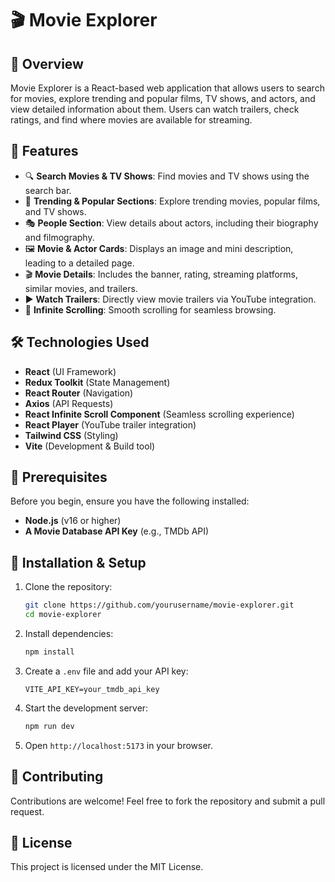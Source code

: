 # 🎬 Movie Explorer

## 📌 Overview
Movie Explorer is a React-based web application that allows users to search for movies, explore trending and popular films, TV shows, and actors, and view detailed information about them. Users can watch trailers, check ratings, and find where movies are available for streaming.

## 🚀 Features
- 🔍 **Search Movies & TV Shows**: Find movies and TV shows using the search bar.
- 🎥 **Trending & Popular Sections**: Explore trending movies, popular films, and TV shows.
- 🎭 **People Section**: View details about actors, including their biography and filmography.
- 🖼️ **Movie & Actor Cards**: Displays an image and mini description, leading to a detailed page.
- 🎬 **Movie Details**: Includes the banner, rating, streaming platforms, similar movies, and trailers.
- ▶️ **Watch Trailers**: Directly view movie trailers via YouTube integration.
- 🔄 **Infinite Scrolling**: Smooth scrolling for seamless browsing.

## 🛠️ Technologies Used
- **React** (UI Framework)
- **Redux Toolkit** (State Management)
- **React Router** (Navigation)
- **Axios** (API Requests)
- **React Infinite Scroll Component** (Seamless scrolling experience)
- **React Player** (YouTube trailer integration)
- **Tailwind CSS** (Styling)
- **Vite** (Development & Build tool)

## 📌 Prerequisites
Before you begin, ensure you have the following installed:
- **Node.js** (v16 or higher)
- **A Movie Database API Key** (e.g., TMDb API)

## 🔧 Installation & Setup
1. Clone the repository:
   ```bash
   git clone https://github.com/yourusername/movie-explorer.git
   cd movie-explorer
   ```
2. Install dependencies:
   ```bash
   npm install
   ```
3. Create a `.env` file and add your API key:
   ```env
   VITE_API_KEY=your_tmdb_api_key
   ```
4. Start the development server:
   ```bash
   npm run dev
   ```
5. Open `http://localhost:5173` in your browser.

## 🎯 Contributing
Contributions are welcome! Feel free to fork the repository and submit a pull request.

## 📄 License
This project is licensed under the MIT License.

